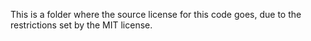 This is a folder where the source license for this code goes, due to the restrictions set by the MIT license.
